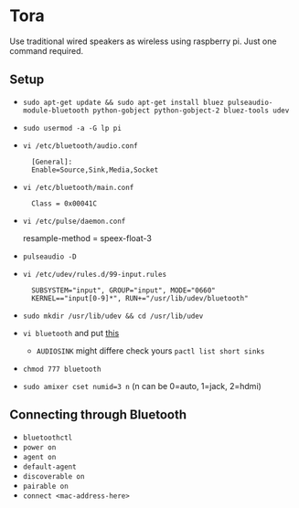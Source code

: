 Tora
====

Use traditional wired speakers as wireless using raspberry pi. Just one command
required.

Setup
-----

* `sudo apt-get update && sudo apt-get install bluez pulseaudio-module-bluetooth python-gobject python-gobject-2 bluez-tools udev`
* `sudo usermod -a -G lp pi`
* `vi /etc/bluetooth/audio.conf`

        [General]:
        Enable=Source,Sink,Media,Socket

* `vi /etc/bluetooth/main.conf`

        Class = 0x00041C

* `vi /etc/pulse/daemon.conf`

    resample-method = speex-float-3

* `pulseaudio -D`
* `vi /etc/udev/rules.d/99-input.rules`

        SUBSYSTEM="input", GROUP="input", MODE="0660"
        KERNEL=="input[0-9]*", RUN+="/usr/lib/udev/bluetooth"

* `sudo mkdir /usr/lib/udev && cd /usr/lib/udev`
* `vi bluetooth` and put [this](https://gist.github.com/vipul-sharma20/8798c31c1dfd80f60fe129e67897fcaf)
    * `AUDIOSINK` might differe check yours `pactl list short sinks`
* `chmod 777 bluetooth`
* `sudo amixer cset numid=3 n` (n can be 0=auto, 1=jack, 2=hdmi)

Connecting through Bluetooth
----------------------------

* `bluetoothctl`
* `power on`
* `agent on`
* `default-agent`
* `discoverable on`
* `pairable on`
* `connect <mac-address-here>`

